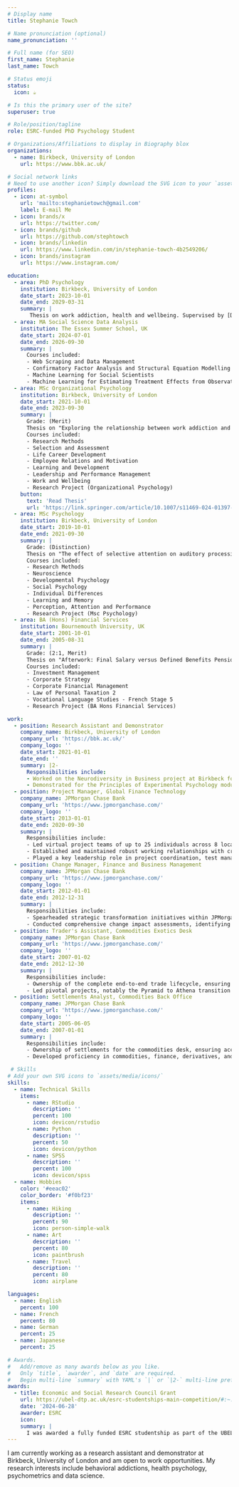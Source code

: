 ```yaml
---
# Display name
title: Stephanie Towch

# Name pronunciation (optional)
name_pronunciation: ''

# Full name (for SEO)
first_name: Stephanie
last_name: Towch

# Status emoji
status:
  icon: ☕️

# Is this the primary user of the site?
superuser: true

# Role/position/tagline
role: ESRC-funded PhD Psychology Student

# Organizations/Affiliations to display in Biography blox
organizations:
  - name: Birkbeck, University of London
    url: https://www.bbk.ac.uk/

# Social network links
# Need to use another icon? Simply download the SVG icon to your `assets/media/icons/` folder.
profiles:
  - icon: at-symbol
    url: 'mailto:stephanietowch@gmail.com'
    label: E-mail Me
  - icon: brands/x
    url: https://twitter.com/
  - icon: brands/github
    url: https://github.com/stephtowch
  - icon: brands/linkedin
    url: https://www.linkedin.com/in/stephanie-towch-4b2549206/
  - icon: brands/instagram
    url: https://www.instagram.com/

education:
  - area: PhD Psychology
    institution: Birkbeck, University of London
    date_start: 2023-10-01
    date_end: 2029-03-31
    summary: |
       Thesis on work addiction, health and wellbeing. Supervised by [Dr. Halley M. Pontes](https://www.halleypontes.com/). Currently working on a systematic review study titled, "What is work addiction and what it is not: A systematic review of work addiction and workaholism (1971-2024) with implications for health and wellbeing.
  - area: MA Social Science Data Analysis
    institution: The Essex Summer School, UK
    date_start: 2024-07-01
    date_end: 2026-09-30
    summary: |
      Courses included:
      - Web Scraping and Data Management
      - Confirmatory Factor Analysis and Structural Equation Modelling
      - Machine Learning for Social Scientists
      - Machine Learning for Estimating Treatment Effects from Observational Data
  - area: MSc Organizational Psychology
    institution: Birkbeck, University of London
    date_start: 2021-10-01
    date_end: 2023-09-30
    summary: |
      Grade: (Merit)
      Thesis on "Exploring the relationship between work addiction and burnout" was published in The International Journal of Mental Health and Addictions. Supervised by [Dr. Halley M. Pontes](https://www.halleypontes.com/). 
      Courses included:
      - Research Methods
      - Selection and Assessment
      - Life Career Development
      - Employee Relations and Motivation
      - Learning and Development
      - Leadership and Performance Management
      - Work and Wellbeing
      - Research Project (Organizational Psychology)
    button:
      text: 'Read Thesis'
      url: 'https://link.springer.com/article/10.1007/s11469-024-01397-8'
  - area: MSc Psychology
    institution: Birkbeck, University of London
    date_start: 2019-10-01
    date_end: 2021-09-30
    summary: |
      Grade: (Distinction)
      Thesis on "The effect of selective attention on auditory processing: Detection accuracy of task-relevant frequencies versus task-irrelevant sounds. Supervised by [Prof. Fred Dick](https://scholar.google.co.uk/citations?user=PQAis5EAAAAJ&hl=en). 
      Courses included:
      - Research Methods
      - Neuroscience
      - Developmental Psychology
      - Social Psychology
      - Individual Differences 
      - Learning and Memory
      - Perception, Attention and Performance
      - Research Project (Msc Psychology)
  - area: BA (Hons) Financial Services
    institution: Bournemouth University, UK
    date_start: 2001-10-01
    date_end: 2005-08-31
    summary: |
      Grade: (2:1, Merit)
      Thesis on "Afterwork: Final Salary versus Defined Benefits Pension Scheme"
      Courses included:
      - Investment Management
      - Corporate Strategy
      - Corporate Financial Management
      - Law of Personal Taxation 2
      - Vocational Language Studies - French Stage 5
      - Research Project (BA Hons Financial Services)

work:
  - position: Research Assistant and Demonstrator
    company_name: Birkbeck, University of London
    company_url: 'https://bbk.ac.uk/'
    company_logo: ''
    date_start: 2021-01-01
    date_end: ''
    summary: |2-
      Responsibilities include:
      - Worked on the Neurodiversity in Business project at Birkbeck for 8 months, performing thematic analysis, designing a Qualtrics survey, and conducting quantitative analysis in R. Produced an 80-page report sponsored by the 	Neurodiversity in Business charity.
      - Demonstrated for the Principles of Experimental Psychology module (MSc Psychology) at Birkbeck, where I guided 20 students through statistical tests (e.g., t-tests, ANOVAs, regressions and factor analyses), supervised their 	research projects (design and analysis) and completed marking.
  - position: Project Manager, Global Finance Technology
    company_name: JPMorgan Chase Bank
    company_url: 'https://www.jpmorganchase.com/'
    company_logo: ''
    date_start: 2013-01-01
    date_end: 2020-09-30
    summary: |
      Responsibilities include:
      - Led virtual project teams of up to 25 individuals across 8 locations, taking ownership of project timelines, budgets, and successful delivery of finance and regulatory projects.
      - Established and maintained robust working relationships with cross-functional teams, vendors and key business stakeholders. 
      - Played a key leadership role in project coordination, test management, implementation management and documentation, ensuring project plan and objective adherence.
  - position: Change Manager, Finance and Business Management
    company_name: JPMorgan Chase Bank
    company_url: 'https://www.jpmorganchase.com/'
    company_logo: ''
    date_start: 2012-01-01
    date_end: 2012-12-31
    summary: |
      Responsibilities include:
      - Spearheaded strategic transformation initiatives within JPMorgan's finance projects team, optimising processes and enhancing operational efficiency.
      - Conducted comprehensive change impact assessments, identifying risks and developing mitigation strategies, while fostering stakeholder engagement and coordinating training programs.
  - position: Trader's Assistant, Commodities Exotics Desk
    company_name: JPMorgan Chase Bank
    company_url: 'https://www.jpmorganchase.com/'
    company_logo: ''
    date_start: 2007-01-02
    date_end: 2012-12-30
    summary: |
      Responsibilities include:
      - Ownership of the complete end-to-end trade lifecycle, ensuring meticulous accuracy in trade capture and comprehensive risk management across diverse commodities.
      - Led pivotal projects, notably the Pyramid to Athena transition and Index Swap Migration to Kapital. Oversaw thorough UAT testing, ensuring precision in trade capture. Demonstrated adept problem-solving skills, contributing to successful project outcomes.
  - position: Settlements Analyst, Commodities Back Office
    company_name: JPMorgan Chase Bank
    company_url: 'https://www.jpmorganchase.com/'
    company_logo: ''
    date_start: 2005-06-05
    date_end: 2007-01-01
    summary: |
      Responsibilities include:
      - Ownership of settlements for the commodities desk, ensuring accuracy and integrity of financial transactions.
      - Developed proficiency in commodities, finance, derivatives, and enhanced problem-solving skills through hands-on experience in a dynamic financial environment.

 # Skills
# Add your own SVG icons to `assets/media/icons/`
skills:
  - name: Technical Skills
    items:
      - name: RStudio
        description: ''
        percent: 100
        icon: devicon/rstudio
      - name: Python
        description: ''
        percent: 50
        icon: devicon/python
      - name: SPSS
        description: ''
        percent: 100
        icon: devicon/spss
  - name: Hobbies
    color: '#eeac02'
    color_border: '#f0bf23'
    items:
      - name: Hiking
        description: ''
        percent: 90
        icon: person-simple-walk
      - name: Art
        description: ''
        percent: 80
        icon: paintbrush
      - name: Travel
        description: ''
        percent: 80
        icon: airplane

languages:
  - name: English
    percent: 100
  - name: French
    percent: 80
  - name: German
    percent: 25
  - name: Japanese
    percent: 25

# Awards.
#   Add/remove as many awards below as you like.
#   Only `title`, `awarder`, and `date` are required.
#   Begin multi-line `summary` with YAML's `|` or `|2-` multi-line prefix and indent 2 spaces below.
awards:
  - title: Economic and Social Research Council Grant
    url: https://ubel-dtp.ac.uk/esrc-studentships-main-competition/#:~:text=What's%20on%20offer,figure%20includes%20the%20London%20Allowance.
    date: '2024-06-28'
    awarder: ESRC
    icon: 
    summary: |
      I was awarded a fully funded ESRC studentship as part of the UBEL doctoral training program for my PhD in Psychology at Birkbeck, University of London to further my research in work addiction, health and wellbeing.
---
```


I am  currently working as a research assistant and demonstrator at Birkbeck, University of London and am open to work opportunities. My research interests include behavioral addictions, health psychology, psychometrics and data science.
